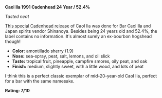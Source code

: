 **Caol Ila 1991 Cadenhead 24 Year / 52.4%**

*Tasted neat*

[This special Cadenhead release](https://www.whiskybase.com/whiskies/whisky/85713/caol-ila-1991-ca) of Caol Ila was done for Bar Caol Ila and Japan spirits vendor Shinanoya.  Besides being 24 years old and 52.4%, the label contains no information.  It's almost surely an ex-bourbon hogshead though!

* **Color:** amontillado sherry (1.9)
* **Nose:** sea-spray, peat, salt, lemons, and oil slick
* **Taste:** tropical fruit, pineapple, campfire smores, oily peat, and oak
* **Finish:** medium, slightly sweet, with a little wood, and lots of peat

I think this is a perfect classic exemplar of mid-20-year-old Caol Ila, perfect for a bar with the same namesake.

**Rating: 7/10**